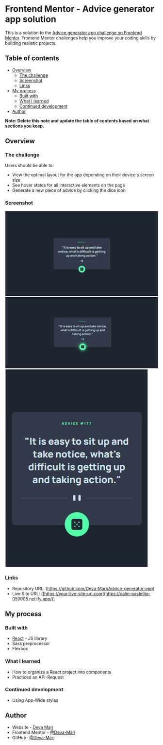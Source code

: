 # Frontend Mentor - Advice generator app solution

This is a solution to the [Advice generator app challenge on Frontend Mentor](https://www.frontendmentor.io/challenges/advice-generator-app-QdUG-13db). Frontend Mentor challenges help you improve your coding skills by building realistic projects.

## Table of contents

- [Overview](#overview)
  - [The challenge](#the-challenge)
  - [Screenshot](#screenshot)
  - [Links](#links)
- [My process](#my-process)
  - [Built with](#built-with)
  - [What I learned](#what-i-learned)
  - [Continued development](#continued-development)
- [Author](#author)

**Note: Delete this note and update the table of contents based on what sections you keep.**

## Overview

### The challenge

Users should be able to:

- View the optimal layout for the app depending on their device's screen size
- See hover states for all interactive elements on the page
- Generate a new piece of advice by clicking the dice icon

### Screenshot

![](./desktop.jpg)
![](./active.jpg)
![](./mobile.jpg)

### Links

- Repository URL: (https://github.com/Deva-Mari/Advice-generator-app)
- Live Site URL: ([https://your-live-site-url.com](https://calm-pastelito-050005.netlify.app/))

## My process

### Built with

- [React](https://reactjs.org/) - JS library
- Sass preprocessor
- Flexbox

### What I learned

- How to organize a React project into components
- Practiced an API-Request

### Continued development

- Using App-Wide styles


## Author

- Website - [Deva Mari](https://devamari.com/)
- Frontend Mentor - [@Deva-Mari](https://www.frontendmentor.io/profile/Deva-Mari)
- GitHub- [@Deva-Mari](https://github.com/Deva-Mari)

